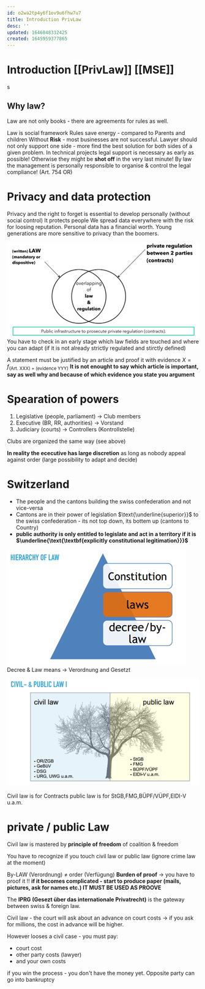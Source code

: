 ```yaml
---
id: o2wa2tp4y6f1ov9u6fhw7u7
title: Introduction PrivLaw
desc: ''
updated: 1646848332425
created: 1645959377865
---
```


# Introduction [[PrivLaw]] [[MSE]]
s
## Why law?
Law are not only books - there are agreements for rules as well.

Law is social framework 
Rules save energy - compared to Parents and children
Without **Risk** - most businesses are not successful.
Lawyer should not only support one side - more find the best solution for both sides of a given problem.
In technical projects legal support is necessary as early as possible! Otherwise they might be **shot off** in the very last minute!
By law the management is personally responsible to organise & control the legal compliance! (Art. 754 OR)

# Privacy and data protection
Privacy and the right to forget is essential to develop personally (without social control)
It protects people
We spread data everywhere with the risk for loosing reputation.
Personal data has a financial worth.
Young generations are more sensitive to privacy than the boomers.

![](assets/images/SW01_Contracts.png)
You have to check in an early stage which law fields are touched and where you can adapt (if it is not already strictly regulated and stirctly defined)

A statement must be justified by an article and proof it with evidence $X = f_{\text{(Art. XXX) + (evidence YYY)}}$
**It is not enought to say which article is important, say as well why and because of which evidence you state you argument**

# Spearation of powers
1. Legislative (people, parliament) $\to$ Club members
2. Executive (BR, RR, authorities) $\to$ Vorstand
3. Judiciary (courts) $\to$ Controllers (Kontrollstelle)

Clubs are organized the same way (see above)

**In reality the ececutive has large discretion** as long as nobody appeal against order (large possibility to adapt and decide)

# Switzerland
- The people and the cantons building the swiss confederation and not vice-versa
- Cantons are in their power of legislation $\text{\underline{superior}}$ to the swiss confederation - its not top down, its bottem up (cantons to Country)
- **public authority is only entitled to legislate and act in a territory if it is $\underline{\text{\textbf{explicitly constitutional legitimation}}}$**

![hierarchy of law](assets/images/SW01_hierarchy_of_law.png)
Decree & Law means $\to$ Verordnung and Gesetzt

![civil and public law](assets/images/SW01_civil_and_public_law.png)

Civil law is for Contracts
public law is for StGB,FMG,BÜPF/VÜPF,ElDI-V u.a.m.

# private / public Law
Civil law is mastered by **principle of freedom** of coalition & freedom

You have to recognize if you touch civil law or public law (ignore crime law at the moment)

By-LAW (Verordnung) $\ne$ order (Verfügung)
**Burden of proof** $\to$ you have to proof it !!
**if it becomes complicated - start to produce paper (mails, pictures, ask for names etc.) IT MUST BE USED AS PROOVE**

The **IPRG (Gesezt über das internationale Privatrecht)** is the gateway between swiss & foreign law.

Civil law - the court will ask about an advance on court costs $\to$ if you ask for millions, the cost in advance will be higher.

However looses a civil case - you must pay:
- court cost
- other party costs (lawyer)
- and your own costs

if you win the process - you don't have the money yet. Opposite party can go into bankruptcy

